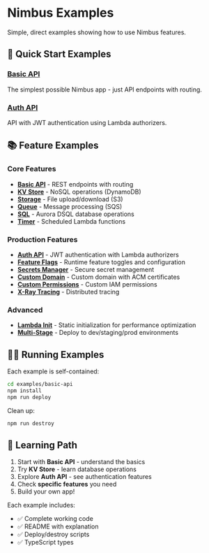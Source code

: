 # Nimbus Examples

Simple, direct examples showing how to use Nimbus features.

## 🚀 Quick Start Examples

### [Basic API](./basic-api/)
The simplest possible Nimbus app - just API endpoints with routing.

### [Auth API](./auth-api/)
API with JWT authentication using Lambda authorizers.

## 📚 Feature Examples

### Core Features
- **[Basic API](./basic-api/)** - REST endpoints with routing
- **[KV Store](./kv/)** - NoSQL operations (DynamoDB)
- **[Storage](./storage/)** - File upload/download (S3)
- **[Queue](./queue/)** - Message processing (SQS)
- **[SQL](./sql/)** - Aurora DSQL database operations
- **[Timer](./timer/)** - Scheduled Lambda functions

### Production Features
- **[Auth API](./auth-api/)** - JWT authentication with Lambda authorizers
- **[Feature Flags](./feature-flags/)** - Runtime feature toggles and configuration
- **[Secrets Manager](./secrets-manager/)** - Secure secret management
- **[Custom Domain](./custom-domain/)** - Custom domain with ACM certificates
- **[Custom Permissions](./custom-permissions/)** - Custom IAM permissions
- **[X-Ray Tracing](./xray-tracing/)** - Distributed tracing

### Advanced
- **[Lambda Init](./lambda-init/)** - Static initialization for performance optimization
- **[Multi-Stage](./multi-stage/)** - Deploy to dev/staging/prod environments

## 🏃‍♂️ Running Examples

Each example is self-contained:

```bash
cd examples/basic-api
npm install
npm run deploy
```

Clean up:
```bash
npm run destroy
```

## 📖 Learning Path

1. Start with **Basic API** - understand the basics
2. Try **KV Store** - learn database operations  
3. Explore **Auth API** - see authentication features
4. Check **specific features** you need
5. Build your own app!

Each example includes:
- ✅ Complete working code
- ✅ README with explanation
- ✅ Deploy/destroy scripts
- ✅ TypeScript types